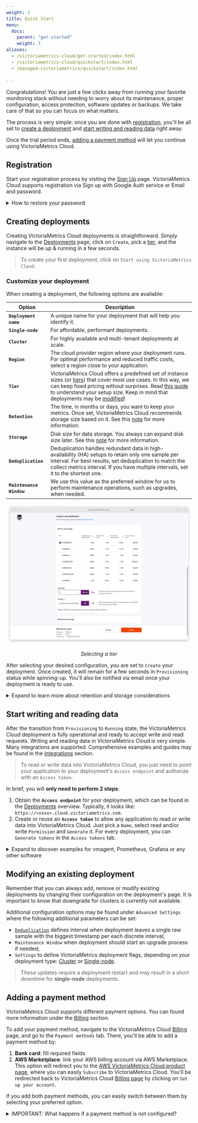 ```yaml
---
weight: 3
title: Quick Start
menu:
  docs:
    parent: "get-started"
    weight: 3
aliases:
  - /victoriametrics-cloud/get-started/index.html
  - /victoriametrics-cloud/quickstart/index.html
  - /managed-victoriametrics/quickstart/index.html

---
```

Congratulations! You are just a few clicks away from running your favorite monitoring stack
without needing to worry about its maintenance, proper configuration, access protection,
software updates or backups. We take care of that so you can focus on what matters.

The process is very simple: once you are done with [registration](#registration), you'll be all set to
[create a deployment](#creating-deployments) and [start writing and reading data](#start-writing-and-reading-data)
right away.

Once the trial period ends, [adding a payment method](#adding-a-payment-method) will let you continue
using VictoriaMetrics Cloud.

## Registration

Start your registration process by visiting the [Sign Up](https://console.victoriametrics.cloud/signUp?utm_source=website&utm_campaign=docs_quickstart) page.
VictoriaMetrics Cloud supports registration via Sign up with Google Auth service or Email and password.

<details>
<summary>How to restore your password</summary>

> If you forgot your password, it can always be restored by clicking the `Forgot password?` link on the [Sign In](https://console.victoriametrics.cloud/signIn?utm_source=website&utm_campaign=docs_quickstart) page.
If you need assistance or have any questions, don't hesitate to contact our support team at support-cloud@victoriametrics.com.
</details>

## Creating deployments

Creating VictoriaMetrics Cloud deployments is straightforward. Simply navigate
to the [Deployments](https://console.victoriametrics.cloud/deployments?utm_source=website&utm_campaign=docs_quickstart) page,
click on `Create`, pick a [tier](https://docs.victoriametrics.com/victoriametrics-cloud/tiers-parameters/),
and the instance will be up & running in a few seconds.

> To create your first deployment, click on `Start using VictoriaMetrics Cloud`.

### Customize your deployment

When creating a deployment, the following options are available:

| **Option**           | **Description**                    |
|------------------------------------|-----------------------------------|
| <nobr>**`Deployment name`**</nobr>    | A unique name for your deployment that will help you identify it.  |
| **`Single-node`**        | For affordable, performant deployments. |
| **`Cluster`**            | For highly available and multi-tenant deployments at scale.  |
| **`Region`**             | The cloud provider region where your deployment runs. For optimal performance and reduced traffic costs, select a region close to your application.  |
| **`Tier`**               | VictoriaMetrics Cloud offers a predefined set of instance sizes (or [tiers](https://docs.victoriametrics.com/victoriametrics-cloud/tiers-parameters/)) that cover most use cases. In this way, we can keep fixed pricing without surprises. Read [this guide](https://docs.victoriametrics.com/guides/understand-your-setup-size.html) to understand your setup size. Keep in mind that deployments may be [modified](#modifying-an-existing-deployment)!  |
| **`Retention`**          | The time, in months or days, you want to keep your metrics. Once set, VictoriaMetrics Cloud recommends storage size based on it. See this [note](#about-storage) for more information.  |
| **`Storage`**          |  Disk size for data storage. You always can expand disk size later. See this [note](#about-storage) for more information. |
| **`Deduplication`** | Deduplication handles redundant data in high-availability (HA) setups to retain only one sample per interval. For best results, set deduplication to match the collect metrics interval. If you have multiple intervals, set it to the shortest one. |
| <nobr>**`Maintenance Window`**</nobr> | We use this value as the preferred window for us to perform maintenance operations, such as upgrades, when needed. |

![Selecting a tier](create_deployment_form_down.webp "Selecting a tier")
<figcaption style="text-align: center; font-style: italic;">Selecting a tier</figcaption>

After selecting your desired configuration, you are set to `Create` your deployment. Once created, it will remain for a few seconds in `Provisioning` status while spinning-up. 
You'll also be notified via email once your deployment is ready to use.

<details>
<summary>Expand to learn more about retention and storage considerations</summary>

### About storage
* **Data point sizes** are approximated to 0.8 bytes, based on our own experience managing VictoriaMetrics Cloud. This magnitude is increases with **cardinality**. For high cardinality data, more storage is expected.
* **Long time retention**: for 6 months or more retention times, we recommend to start with a smaller storage size and increase it over time.
* **Storage size can be increased**, however, you cannot reduce it due to AWS limitations.
* **Enterprise features** like [downsampling](https://docs.victoriametrics.com/#downsampling) and [retention filters](https://docs.victoriametrics.com/#retention-filters) may dramatically help to optimize disk space.
* The **formula** we use for calculating the recommended storage can be found [here](https://docs.victoriametrics.com/guides/understand-your-setup-size/#retention-perioddisk-space).

> Feel free to adjust your deployment based on these recommendations.

</details>

## Start writing and reading data

After the transition from `Provisioning` to `Running` state, the VictoriaMetrics Cloud deployment
is fully operational and ready to accept write and read requests. Writing and reading data in VictoriaMetrics Cloud is very simple.
Many integrations are supported. Comprehensive examples and guides may be found in the [integrations](https://cloud.victoriametrics.com/integrations?utm_source=website&utm_campaign=docs_quickstart) section.

> To read or write data into VictoriaMetrics Cloud, you just need to point your application to your deployment's `Access endpoint` and authorize with an `Access token`.

In brief, you will **only need to perform 2 steps**:
1. Obtain the **`Access endpoint`** for your deployment, which can be found in the [Deployments](https://console.victoriametrics.cloud/deployments?utm_source=website&utm_campaign=docs_quickstart) overview. Typically, it looks like: `https://<xxxx>.cloud.victoriametrics.com`.
2. Create or reuse an **`Access token`** to allow any application to read or write data into VictoriaMetrics Cloud. Just pick a `Name`, select read and/or write `Permission` and `Generate` it. For every deployment, you can `Generate tokens` in the `Access tokens` tab.

<details>
<summary>Expand to discover examples for vmagent, Prometheus, Grafana or any other software</summary>

### Examples for Reading and Writing data into VictoriaMetrics Cloud

Apart from the mentioned [integrations](https://cloud.victoriametrics.com/integrations?utm_source=website&utm_campaign=docs_quickstart) section,
you can always check for quick and easy Copy-paste examples by clicking on the three dots of the desired Access Token and select `Show examples`.

It will provide snippets like:

#### vmagent

```sh
./vmagent \
    --remoteWrite.url=https://<your_access_point>.cloud.victoriametrics.com/api/v1/write \
    --remoteWrite.bearerToken=********
```

#### Prometheus Configuration

```yaml
remote_write:
  - url: https://<your_access_point>.cloud-test.victoriametrics.com/api/v1/write
    authorization:
      credentials: ********
```

#### Grafana

* `Datasource url`: https://<your_access_point>.cloud.victoriametrics.com
* `Custom HTTP Header`: Authorization
* `Header value`: **********

![Deployment access write example](deployment_access_write_example.webp)
<figcaption style="text-align: center; font-style: italic;">Write configuration examples</figcaption>


</details>


## Modifying an existing deployment

Remember that you can always add, remove or modify existing deployments by changing their configuration on the
deployment's page. It is important to know that downgrade for clusters is currently not available.

Additional configuration options may be found under `Advanced Settings`  where the following additional parameters can be set:

* [`Deduplication`](https://docs.victoriametrics.com/cluster-victoriametrics/#deduplication) defines interval when deployment leaves a single raw sample with the biggest timestamp per each discrete interval;
* `Maintenance Window` when deployment should start an upgrade process if needed;
* `Settings` to define VictoriaMetrics deployment flags, depending on your deployment type: [Cluster](https://docs.victoriametrics.com/cluster-victoriametrics/#list-of-command-line-flags) or [Single-node](https://docs.victoriametrics.com/single-server-victoriametrics/#list-of-command-line-flags).

> These updates require a deployment restart and may result in a short downtime for **single-node** deployments.


## Adding a payment method

VictoriaMetrics Cloud supports different payment options. You can found more information under the [Billing](/victoriametrics-cloud/billing/) section.

To add your payment method, navigate to the VictoriaMetrics Cloud [Billing](https://console.victoriametrics.cloud/billing?utm_source=website&utm_campaign=docs_quickstart)
page, and go to the `Payment methods` tab. There, you'll be able to add a payment method by:

1. **Bank card**: fill required fields
2. **AWS Marketplace**: link your AWS billing account via AWS Marketplace. This option will redirect you to the [AWS VictoriaMetrics Cloud product page](https://aws.amazon.com/marketplace/pp/prodview-atfvt3b73m2z4), where you can easily `Subscribe` to VictoriaMetrics Cloud. You'll be redirected back to VictoriaMetrics Cloud [Billing page](https://console.victoriametrics.cloud/billing?utm_source=website&utm_campaign=docs_quickstart) by clicking on `Set up your account`.

If you add both payment methods, you can easily switch between them by selecting your preferred option.

<details>
<summary>IMPORTANT: What happens if a payment method is not configured?</summary>

> After the trial period expires, deployments will be stopped and deleted if no payment methods are found for your account.
> If you need assistance or have any questions, don't hesitate to contact our support team at support-cloud@victoriametrics.com.

</details>